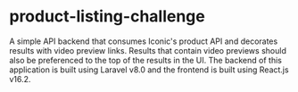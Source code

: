 # product-listing-challenge
A simple API backend that consumes Iconic's product API and decorates results with video preview links. Results that contain video previews should also be preferenced to the top of the results in the UI. The backend of this application is built using Laravel v8.0 and the frontend is built using React.js v16.2.
